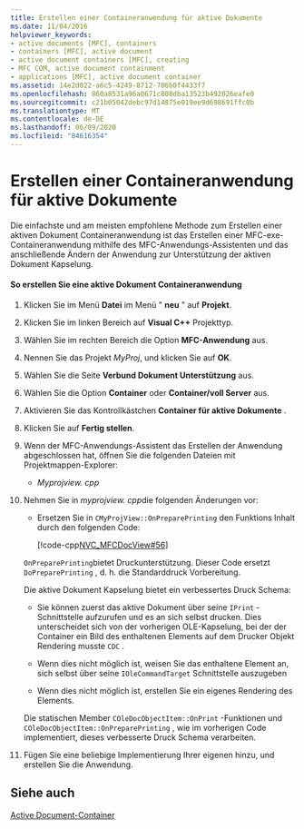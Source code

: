 ```yaml
---
title: Erstellen einer Containeranwendung für aktive Dokumente
ms.date: 11/04/2016
helpviewer_keywords:
- active documents [MFC], containers
- containers [MFC], active document
- active document containers [MFC], creating
- MFC COM, active document containment
- applications [MFC], active document container
ms.assetid: 14e2d022-a6c5-4249-8712-706b0f4433f7
ms.openlocfilehash: 860a8531a96a0671c808dba13523b492026eafe0
ms.sourcegitcommit: c21b05042debc97d14875e019ee9d698691ffc0b
ms.translationtype: MT
ms.contentlocale: de-DE
ms.lasthandoff: 06/09/2020
ms.locfileid: "84616354"
---
```

# <a name="creating-an-active-document-container-application"></a>Erstellen einer Containeranwendung für aktive Dokumente

Die einfachste und am meisten empfohlene Methode zum Erstellen einer aktiven Dokument Containeranwendung ist das Erstellen einer MFC-exe-Containeranwendung mithilfe des MFC-Anwendungs-Assistenten und das anschließende Ändern der Anwendung zur Unterstützung der aktiven Dokument Kapselung.

#### <a name="to-create-an-active-document-container-application"></a>So erstellen Sie eine aktive Dokument Containeranwendung

1. Klicken Sie im Menü **Datei** im Menü " **neu** " auf **Projekt**.

1. Klicken Sie im linken Bereich auf **Visual C++** Projekttyp.

1. Wählen Sie im rechten Bereich die Option **MFC-Anwendung** aus.

1. Nennen Sie das Projekt *MyProj*, und klicken Sie auf **OK**.

1. Wählen Sie die Seite **Verbund Dokument Unterstützung** aus.

1. Wählen Sie die Option **Container** oder **Container/voll Server** aus.

1. Aktivieren Sie das Kontrollkästchen **Container für aktive Dokumente** .

1. Klicken Sie auf **Fertig stellen**.

1. Wenn der MFC-Anwendungs-Assistent das Erstellen der Anwendung abgeschlossen hat, öffnen Sie die folgenden Dateien mit Projektmappen-Explorer:

   - *Myprojview. cpp*

1. Nehmen Sie in *myprojview. cpp*die folgenden Änderungen vor:

   - Ersetzen Sie in `CMyProjView::OnPreparePrinting` den Funktions Inhalt durch den folgenden Code:

     [!code-cpp[NVC_MFCDocView#56](codesnippet/cpp/creating-an-active-document-container-application_1.cpp)]

   `OnPreparePrinting`bietet Druckunterstützung. Dieser Code ersetzt `DoPreparePrinting` , d. h. die Standarddruck Vorbereitung.

   Die aktive Dokument Kapselung bietet ein verbessertes Druck Schema:

   - Sie können zuerst das aktive Dokument über seine `IPrint` -Schnittstelle aufzurufen und es an sich selbst drucken. Dies unterscheidet sich von der vorherigen OLE-Kapselung, bei der der Container ein Bild des enthaltenen Elements auf dem Drucker Objekt Rendering musste `CDC` .

   - Wenn dies nicht möglich ist, weisen Sie das enthaltene Element an, sich selbst über seine `IOleCommandTarget` Schnittstelle auszugeben

   - Wenn dies nicht möglich ist, erstellen Sie ein eigenes Rendering des Elements.

   Die statischen Member `COleDocObjectItem::OnPrint` -Funktionen und `COleDocObjectItem::OnPreparePrinting` , wie im vorherigen Code implementiert, dieses verbesserte Druck Schema verarbeiten.

1. Fügen Sie eine beliebige Implementierung Ihrer eigenen hinzu, und erstellen Sie die Anwendung.

## <a name="see-also"></a>Siehe auch

[Active Document-Container](active-document-containment.md)
